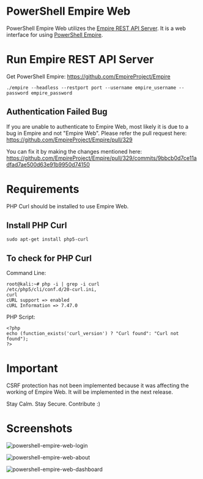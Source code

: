 # PowerShell Empire Web


PowerShell Empire Web utilizes the [Empire REST API Server](https://github.com/EmpireProject/Empire/wiki/RESTful-API). It is a web interface for using [PowerShell Empire](https://github.com/EmpireProject/Empire/).


# Run Empire REST API Server


Get PowerShell Empire: https://github.com/EmpireProject/Empire

```
./empire --headless --restport port --username empire_username --password empire_password
```

## Authentication Failed Bug

If you are unable to authenticate to Empire Web, most likely it is due to a bug in Empire and not "Empire Web". Please refer the pull request here: https://github.com/EmpireProject/Empire/pull/329

You can fix it by making the changes mentioned here: https://github.com/EmpireProject/Empire/pull/329/commits/9bbcb0d7ce11adfad7ae500d63e91b9950d74150

# Requirements


PHP Curl should be installed to use Empire Web.


## Install PHP Curl

```
sudo apt-get install php5-curl
```


## To check for PHP Curl

Command Line:
```
root@kali:~# php -i | grep -i curl
/etc/php5/cli/conf.d/20-curl.ini,
curl
cURL support => enabled
cURL Information => 7.47.0
```

PHP Script:
```
<?php
echo (function_exists('curl_version') ? "Curl found": "Curl not found");
?>
```


# Important


CSRF protection has not been implemented because it was affecting the working of Empire Web. It will be implemented in the next release.


Stay Calm. Stay Secure. Contribute :)


# Screenshots


![powershell-empire-web-login](https://cloud.githubusercontent.com/assets/5358495/14923483/160144b2-0e5b-11e6-95af-9dfbddd8c126.PNG)


![powershell-empire-web-about](https://cloud.githubusercontent.com/assets/5358495/14923495/244ab382-0e5b-11e6-8041-205ba35d7ac8.PNG)


![powershell-empire-web-dashboard](https://cloud.githubusercontent.com/assets/5358495/14923500/298853d6-0e5b-11e6-946e-cdf75e50c366.PNG)

